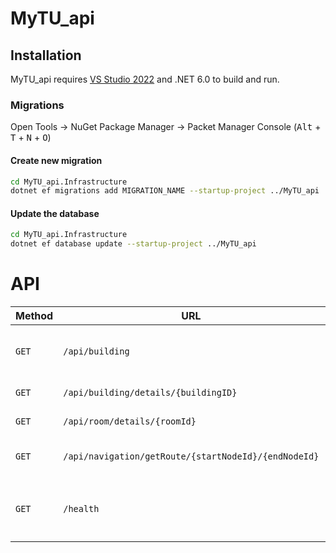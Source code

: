 # MyTU_api

## Installation

MyTU_api requires [VS Studio 2022](https://visualstudio.microsoft.com/vs/) and .NET 6.0 to build and run.

### Migrations
Open Tools -> NuGet Package Manager -> Packet Manager Console (<kbd>Alt</kbd> + <kbd>T</kbd> + <kbd>N</kbd> + <kbd>O</kbd>)

#### Create new migration
```sh
cd MyTU_api.Infrastructure
dotnet ef migrations add MIGRATION_NAME --startup-project ../MyTU_api
```

#### Update the database

```sh
cd MyTU_api.Infrastructure
dotnet ef database update --startup-project ../MyTU_api
```

# API
| Method | URL                                    | Description                                             | Implemented |
|--------|----------------------------------------|---------------------------------------------------------|-------------|
| `GET`  | `/api/building`                        | [List of all buildings, floors & rooms](#list)          | Yes		  |
| `GET`  | `/api/building/details/{buildingID}`   | [Full info fot the building](#list)                     | Yes		  |
| `GET`  | `/api/room/details/{roomId}`           | [Full info fot the room](#list)                         | Yes		  |
| `GET`  | `/api/navigation/getRoute/{startNodeId}/{endNodeId}`           | [Route from one node to another](#list)                         | Yes		  |
| `GET`  | `/health`                              | Server health check: returns 200 `OK`            		| No          |